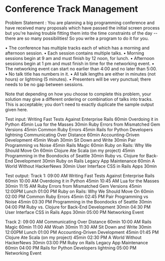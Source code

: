 # Conference Track Management

Problem Statement :
You are planning a big programming conference and have received many proposals which have passed the initial screen process but you're having trouble fitting them into the time constraints of the day -- there are so many possibilities! So you write a program to do it for you.

• The conference has multiple tracks each of which has a morning and afternoon session.
• Each session contains multiple talks.
• Morning sessions begin at 9 am and must finish by 12 noon, for lunch.
• Afternoon sessions begin at 1 pm and must finish in time for the networking event.
• The networking event can start no earlier than 4:00 and no later than 5:00.
• No talk title has numbers in it.
• All talk lengths are either in minutes (not hours) or lightning (5 minutes).
• Presenters will be very punctual; there needs to be no gap between sessions.

Note that depending on how you choose to complete this problem, your solution may give a different ordering or combination of talks into tracks. This is acceptable; you don’t need to exactly duplicate the sample output given here.

Test input:
Writing Fast Tests Against Enterprise Rails 60min
Overdoing it in Python 45min
Lua for the Masses 30min
Ruby Errors from Mismatched Gem Versions 45min
Common Ruby Errors 45min
Rails for Python Developers lightning
Communicating Over Distance 60min
Accounting-Driven Development 45min
Woah 30min
Sit Down and Write 30min
Pair Programming vs Noise 45min
Rails Magic 60min
Ruby on Rails: Why We Should Move On 60min
Clojure Ate Scala (on my project) 45min
Programming in the Boondocks of Seattle 30min
Ruby vs. Clojure for Back-End Development 30min
Ruby on Rails Legacy App Maintenance 60min
A World Without HackerNews 30min
User Interface CSS in Rails Apps 30min

Test output:
Track 1:
09:00 AM Writing Fast Tests Against Enterprise Rails 60min
10:00 AM Overdoing it in Python 45min
10:45 AM Lua for the Masses 30min
11:15 AM Ruby Errors from Mismatched Gem Versions 45min
12:00PM Lunch
01:00 PM Ruby on Rails: Why We Should Move On 60min
02:00 PM Common Ruby Errors 45min
02:45 PM Pair Programming vs Noise 45min
03:30 PM Programming in the Boondocks of Seattle 30min
04:00 PM Ruby vs. Clojure for Back-End Development 30min
04:30 PM User Interface CSS in Rails Apps 30min
05:00 PM Networking Event

Track 2:
09:00 AM Communicating Over Distance 60min
10:00 AM Rails Magic 60min
11:00 AM Woah 30min
11:30 AM Sit Down and Write 30min
12:00PM Lunch
01:00 PM Accounting-Driven Development 45min
01:45 PM Clojure Ate Scala (on my project) 45min
02:30 PM A World Without HackerNews 30min
03:00 PM Ruby on Rails Legacy App Maintenance 60min
04:00 PM Rails for Python Developers lightning
05:00 PM Networking Event  